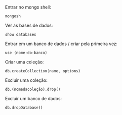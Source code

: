 Entrar no mongo shell:
```shell
mongosh
```
Ver as bases de dados:
```shell
show databases
```
Entrar em um banco de dados / criar pela primeira vez:
```shell
use (nome-do-banco)
```
Criar uma coleção:
```shell
db.createCollection(name, options)
```
Excluir uma coleção:
```shell
db.(nomedacoleção).drop()
```
Excluir um banco de dados:
```shell
db.dropDatabase()
```